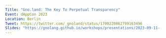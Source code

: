 ```yaml
---
Title: "Gno.land: The Key To Perpetual Transparency"
Event: dAppCon 2023
Location: Berlin
Tweet: https://twitter.com/_gnoland/status/1700220862799163496
Slides: "https://gnolang.github.io/workshops/presentations/2023-09-11--dappcon-key-perpetual-transparency--manfred/presentation.slide.html"
---
```

